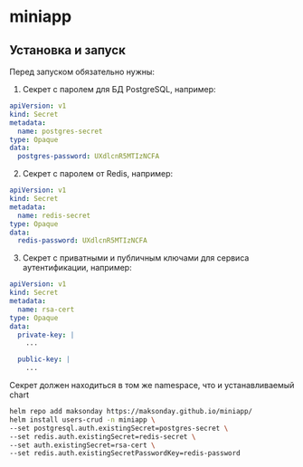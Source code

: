 # miniapp

## Установка и запуск

Перед запуском обязательно нужны:

1) Секрет с паролем для БД PostgreSQL, например:

```yaml
apiVersion: v1
kind: Secret
metadata:
  name: postgres-secret
type: Opaque
data:
  postgres-password: UXdlcnR5MTIzNCFA
```

2) Секрет с паролем от Redis, например:

```yaml
apiVersion: v1
kind: Secret
metadata:
  name: redis-secret
type: Opaque
data:
  redis-password: UXdlcnR5MTIzNCFA
```

3) Секрет с приватными и публичным ключами для сервиса аутентификации, например:

```yaml
apiVersion: v1
kind: Secret
metadata:
  name: rsa-cert
type: Opaque
data:
  private-key: |
    ...

  public-key: |
    ...
```


Секрет должен находиться в том же namespace, что и устанавливаемый chart

```bash
helm repo add maksonday https://maksonday.github.io/miniapp/
helm install users-crud -n miniapp \ 
--set postgresql.auth.existingSecret=postgres-secret \ 
--set redis.auth.existingSecret=redis-secret \ 
--set auth.existingSecret=rsa-cert \ 
--set redis.auth.existingSecretPasswordKey=redis-password
```